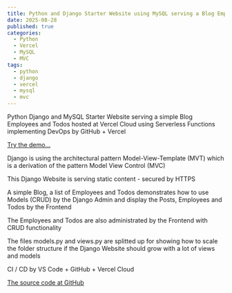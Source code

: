 ```yaml
---
title: Python and Django Starter Website using MySQL serving a Blog Employees and Todos
date: 2025-08-28
published: true
categories:
  - Python
  - Vercel
  - MySQL
  - MVC
tags:
  - python
  - django
  - vercel
  - mysql
  - mvc
---
```


Python Django and MySQL Starter Website serving a simple Blog Employees and Todos hosted at Vercel Cloud using Serverless Functions implementing DevOps by GitHub + Vercel

<a href="https://django-starter-two.vercel.app/" target="_blank" title="Django Website at Vercel">Try the demo...</a>

Django is using the architectural pattern Model-View-Template (MVT) which is a derivation of the pattern Model View Control (MVC) 

This Django Website is serving static content - secured by HTTPS

A simple Blog, a list of Employees and Todos demonstrates how to use Models (CRUD) by the Django Admin and display the Posts, Employees and Todos by the Frontend

The Employees and Todos are also administrated by the Frontend with CRUD functionality

The files models.py and views.py are splitted up for showing how to scale the folder structure if the Django Website should grow with a lot of views and models

CI / CD by VS Code + GitHub + Vercel Cloud

<a href="https://github.com/persteenolsen/django-starter-two" target="_blank">The source code at GitHub</a>
